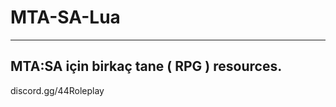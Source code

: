 # MTA-SA-Lua
-----------------------------------------
MTA:SA için birkaç tane ( RPG ) resources.
-----------------------------------------
discord.gg/44Roleplay
